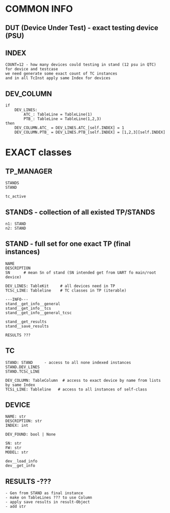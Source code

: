 COMMON INFO
===========

DUT (Device Under Test) - exact testing device (PSU)
---

INDEX
-----
    COUNT=12 - how many devices could testing in stand (12 psu in QTC)
    for device and testcase
    we need generate some exact count of TC instances
    and in all TcInst apply same Index for devices

DEV_COLUMN
----------
    if
        DEV_LINES:
            ATC_: TableLine = TableLine(1)
            PTB_: TableLine = TableLine(1,2,3)
    then
        DEV_COLUMN.ATC_ = DEV_LINES.ATC_[self.INDEX] = 1
        DEV_COLUMN.PTB_ = DEV_LINES.PTB_[self.INDEX] = [1,2,3][self.INDEX]


EXACT classes
=============

TP_MANAGER
----------
    STANDS
    STAND

    tc_active


STANDS - collection of all existed TP/STANDS
--------
	n1: STAND
	n2: STAND


STAND - full set for one exact TP (final instances)
-------
    NAME
    DESCRIPTION
    SN      # mean Sn of stand (SN intended get from UART fo main/root device)
    
    DEV_LINES: TableKit     # all devices need in TP
    TCSc_LINE: Tableline    # TC classes in TP (iterable)
    
    ---INFO---
    stand__get_info__general
    stand__get_info__tcs
    stand__get_info__general_tcsc

    stand__get_results
    stand__save_results
    
    RESULTS ???
    

TC
--
	STAND: STAND     - access to all none indexed instances
	STAND.DEV_LINES
	STAND.TCSc_LINE

	DEV_COLUMN: TableColumn  # access to exact device by name from lists by same Index
	TCSi_LINE: Tableline   # access to all instances of self-class


DEVICE
--------
    NAME: str
    DESCRIPTION: str
    INDEX: int

    DEV_FOUND: bool | None

    SN: str
    FW: str
    MODEL: str

    dev__load_info
    dev__get_info



RESULTS -???
------------  
    - Gen from STAND as final instance
    - make on TableLines ??? to use Column
    - apply save results in result-Object
    - add str
